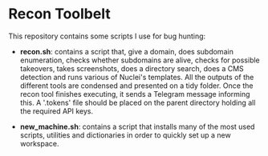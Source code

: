 # Recon Toolbelt

This repository contains some scripts I use for bug hunting:

- **recon.sh**: contains a script that, give a domain, does subdomain enumeration, checks whether subdomains are alive, checks for possible takeovers, takes screenshots, does a directory search, does a CMS detection and runs various of Nuclei's templates. All the outputs of the different tools are condensed and presented on a tidy folder. Once the recon tool finishes executing, it sends a Telegram message informing this. A '.tokens' file should be placed on the parent directory holding all the required API keys.

- **new_machine.sh**: contains a script that installs many of the most used scripts, utilities and dictionaries in order to quickly set up a new workspace.
